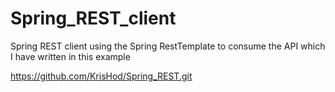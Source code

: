 # Spring_REST_client
Spring REST client using the Spring RestTemplate to consume the API which I have written in this example

https://github.com/KrisHod/Spring_REST.git
